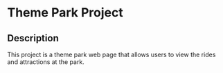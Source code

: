 # Theme Park Project

## Description
This project is a theme park web page that allows users to view the rides and attractions at the park.
